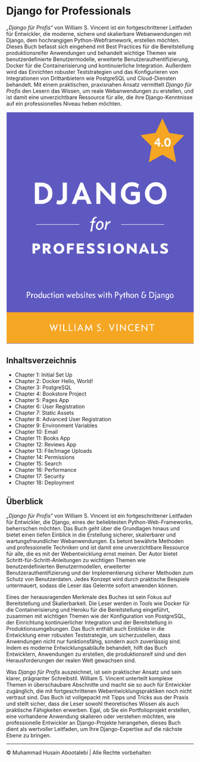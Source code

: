 
<!-- ©©©©©©©©©©©©©©©©©©©©©©©© All Rights Are Reserved By Muhammad Husain Abootalebi ©©©©©©©©©©©©©©©©©©©©©©©©©©©©©©©©©© -->

# Django for Professionals

*„Django für Profis“* von William S. Vincent ist ein fortgeschrittener Leitfaden für Entwickler, die moderne, sichere und skalierbare Webanwendungen mit Django, dem hochrangigen Python-Webframework, erstellen möchten. Dieses Buch befasst sich eingehend mit Best Practices für die Bereitstellung produktionsreifer Anwendungen und behandelt wichtige Themen wie benutzerdefinierte Benutzermodelle, erweiterte Benutzerauthentifizierung, Docker für die Containerisierung und kontinuierliche Integration. Außerdem wird das Einrichten robuster Teststrategien und das Konfigurieren von Integrationen von Drittanbietern wie PostgreSQL und Cloud-Diensten behandelt. Mit einem praktischen, praxisnahen Ansatz vermittelt *Django für Profis* den Lesern das Wissen, um reale Webanwendungen zu erstellen, und ist damit eine unverzichtbare Ressource für alle, die ihre Django-Kenntnisse auf ein professionelles Niveau heben möchten.

![Django For Beginners](../../assets/Books/Book%20Covers/0%20-%202%20-%20Django%20for%20Professionals.webp)

## Inhaltsverzeichnis

- Chapter 1: Initial Set Up
- Chapter 2: Docker Hello, World!
- Chapter 3: PostgreSQL
- Chapter 4: Bookstore Project
- Chapter 5: Pages App
- Chapter 6: User Registration
- Chapter 7: Static Assets
- Chapter 8: Advanced User Registration
- Chapter 9: Environment Variables
- Chapter 10: Email
- Chapter 11: Books App
- Chapter 12: Reviews App
- Chapter 13: File/Image Uploads
- Chapter 14: Permissions
- Chapter 15: Search
- Chapter 16: Performance
- Chapter 17: Security
- Chapter 18: Deployment

## Überblick

*„Django für Profis“* von William S. Vincent ist ein fortgeschrittener Leitfaden für Entwickler, die Django, eines der beliebtesten Python-Web-Frameworks, beherrschen möchten. Das Buch geht über die Grundlagen hinaus und bietet einen tiefen Einblick in die Erstellung sicherer, skalierbarer und wartungsfreundlicher Webanwendungen. Es betont bewährte Methoden und professionelle Techniken und ist damit eine unverzichtbare Ressource für alle, die es mit der Webentwicklung ernst meinen. Der Autor bietet Schritt-für-Schritt-Anleitungen zu wichtigen Themen wie benutzerdefinierten Benutzermodellen, erweiterter Benutzerauthentifizierung und der Implementierung sicherer Methoden zum Schutz von Benutzerdaten. Jedes Konzept wird durch praktische Beispiele untermauert, sodass die Leser das Gelernte sofort anwenden können.

Eines der herausragenden Merkmale des Buches ist sein Fokus auf Bereitstellung und Skalierbarkeit. Die Leser werden in Tools wie Docker für die Containerisierung und Heroku für die Bereitstellung eingeführt, zusammen mit wichtigen Themen wie der Konfiguration von PostgreSQL, der Einrichtung kontinuierlicher Integration und der Bereitstellung in Produktionsumgebungen. Das Buch enthält auch Einblicke in die Entwicklung einer robusten Teststrategie, um sicherzustellen, dass Anwendungen nicht nur funktionsfähig, sondern auch zuverlässig sind. Indem es moderne Entwicklungsabläufe behandelt, hilft das Buch Entwicklern, Anwendungen zu erstellen, die produktionsreif sind und den Herausforderungen der realen Welt gewachsen sind.

Was *Django für Profis* auszeichnet, ist sein praktischer Ansatz und sein klarer, prägnanter Schreibstil. William S. Vincent unterteilt komplexe Themen in überschaubare Abschnitte und macht sie so auch für Entwickler zugänglich, die mit fortgeschrittenen Webentwicklungspraktiken noch nicht vertraut sind. Das Buch ist vollgepackt mit Tipps und Tricks aus der Praxis und stellt sicher, dass die Leser sowohl theoretisches Wissen als auch praktische Fähigkeiten erwerben. Egal, ob Sie ein Portfolioprojekt erstellen, eine vorhandene Anwendung skalieren oder verstehen möchten, wie professionelle Entwickler an Django-Projekte herangehen, dieses Buch dient als wertvoller Leitfaden, um Ihre Django-Expertise auf die nächste Ebene zu bringen.

---

© Muhammad Husain Abootalebi | Alle Rechte vorbehalten

<!-- ©©©©©©©©©©©©©©©©©©©©©©©© All Rights Are Reserved By Muhammad Husain Abootalebi ©©©©©©©©©©©©©©©©©©©©©©©©©©©©©©©©©© -->
